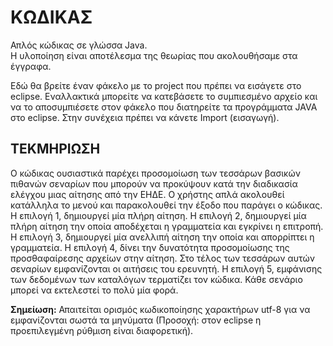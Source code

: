 # ΚΩΔΙΚΑΣ

Απλός κώδικας σε γλώσσα Java.  
Η υλοποίηση είναι αποτέλεσμα της θεωρίας που ακολουθήσαμε στα έγγραφα.  

Εδώ θα βρείτε έναν φάκελο με το project που πρέπει να εισάγετε στο eclipse. Εναλλακτικά μπορείτε να κατεβάσετε το συμπιεσμένο αρχείο και να το αποσυμπιέσετε στον φάκελο που διατηρείτε τα προγράμματα JAVA στο eclipse. Στην συνέχεια πρέπει να κάνετε Import (εισαγωγή).

## ΤΕΚΜΗΡΙΩΣΗ

Ο κώδικας ουσιαστικά παρέχει προσομοίωση των τεσσάρων βασικών πιθανών σεναρίων που μπορούν να προκύψουν κατά την διαδικασία ελέγχου μιας αίτησης από την ΕΗΔΕ. Ο χρήστης απλά ακολουθεί κατάλληλα το μενού και παρακολουθεί την έξοδο που παράγει ο κώδικας. Η επιλογή 1, δημιουργεί μία πλήρη αίτηση. Η επιλογή 2, δημιουργεί μία πλήρη αίτηση την οποία αποδέχεται η γραμματεία και εγκρίνει η επιτροπή. Η επιλογή 3, δημιουργεί μία ανελλιπή αίτηση την οποία και απορρίπτει η γραμματεία. Η επιλογή 4, δίνει την δυνατότητα προσομοίωσης της προσθαφαίρεσης αρχείων στην αίτηση. Στο τέλος των τεσσάρων αυτών σεναρίων εμφανίζονται οι αιτήσεις του ερευνητή. Η επιλογή 5, εμφάνισης των δεδομένων των καταλόγων τερματίζει τον κώδικα. Κάθε σενάριο μπορεί να εκτελεστεί το πολύ μία φορά.

**Σημείωση:** Απαιτείται ορισμός κωδικοποίησης χαρακτήρων utf-8 για να εμφανίζονται σωστά τα μηνύματα (Προσοχή: στον eclipse η προεπιλεγμένη ρύθμιση είναι διαφορετική).
